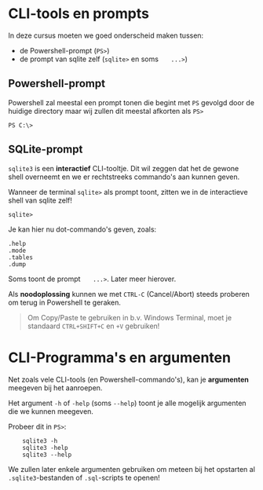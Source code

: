 # CLI-tools en prompts

In deze cursus moeten we goed onderscheid maken tussen:

- de Powershell-prompt (`PS>`)
- de prompt van sqlite zelf (`sqlite>` en soms `   ...>`)

## Powershell-prompt

Powershell zal meestal een prompt tonen die begint met `PS` gevolgd door de huidige directory maar wij zullen dit meestal afkorten als `PS>`

```
PS C:\>
```

## SQLite-prompt

`sqlite3` is een **interactief** CLI-tooltje. Dit wil zeggen dat het de gewone shell overneemt en we er rechtstreeks commando's aan kunnen geven.

Wanneer de terminal `sqlite>` als prompt toont, zitten we in de interactieve shell van sqlite zelf!

```
sqlite>
```

Je kan hier nu dot-commando's geven, zoals:

```
.help
.mode
.tables
.dump
```

Soms toont de prompt `   ...>`. Later meer hierover.

Als **noodoplossing** kunnen we met `CTRL-C` (Cancel/Abort) steeds proberen om terug in Powershell te geraken.

> Om Copy/Paste te gebruiken in b.v. Windows Terminal, moet je standaard `CTRL+SHIFT+C` en `+V` gebruiken!

# CLI-Programma's en argumenten

Net zoals vele CLI-tools (en Powershell-commando's), kan je **argumenten** meegeven bij het aanroepen.

Het argument `-h` of `-help` (soms `--help`) toont je alle mogelijk argumenten die we kunnen meegeven.

Probeer dit in `PS>`:

```
    sqlite3 -h
    sqlite3 -help
    sqlite3 --help
```

We zullen later enkele argumenten gebruiken om meteen bij het opstarten al `.sqlite3`-bestanden of `.sql`-scripts te openen!
